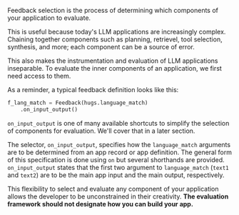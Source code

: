Feedback selection is the process of determining which components of your application to evaluate.

This is useful because today's LLM applications are increasingly complex. Chaining together components such as planning, retrievel, tool selection, synthesis, and more; each component can be a source of error.

This also makes the instrumentation and evaluation of LLM applications inseparable. To evaluate the inner components of an application, we first need access to them.

As a reminder, a typical feedback definition looks like this:

```python
f_lang_match = Feedback(hugs.language_match)
    .on_input_output()
```

`on_input_output` is one of many available shortcuts to simplify the selection of components for evaluation. We'll cover that in a later section.

The selector, `on_input_output`, specifies how the `language_match` arguments are to be determined from an app record or app
definition. The general form of this specification is done using `on` but
several shorthands are provided. `on_input_output` states that the first two
argument to `language_match` (`text1` and `text2`) are to be the main app
input and the main output, respectively.

This flexibility to select and evaluate any component of your application allows the developer to be unconstrained in their creativity. **The evaluation framework should not designate how you can build your app.**
